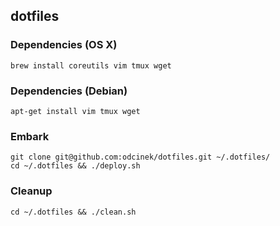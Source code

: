 ## dotfiles

### Dependencies (OS X)

```
brew install coreutils vim tmux wget
```

### Dependencies (Debian)
```
apt-get install vim tmux wget
```

### Embark
```
git clone git@github.com:odcinek/dotfiles.git ~/.dotfiles/
cd ~/.dotfiles && ./deploy.sh
```

### Cleanup
```
cd ~/.dotfiles && ./clean.sh
```
